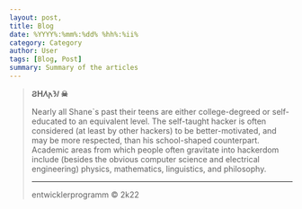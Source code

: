 ```yaml
---
layout: post,
title: Blog
date: %YYYY%:%mm%:%dd% %hh%:%ii%
category: Category
author: User
tags: [Blog, Post]
summary: Summary of the articles
---
```

> **ϨH𐨩𐌰𐩀𐨢 ☠**
>
>
> Nearly all Shane`s past their teens are either
> college-degreed or self-educated to an equivalent level. The self-taught hacker
> is often considered (at least by other hackers) to be better-motivated, and may
> be more respected, than his school-shaped counterpart. Academic areas from
> which people often gravitate into hackerdom include (besides the obvious
> computer science and electrical engineering) physics, mathematics, linguistics,
> and philosophy.
>
> ---
>
> entwicklerprogramm © 2k22
